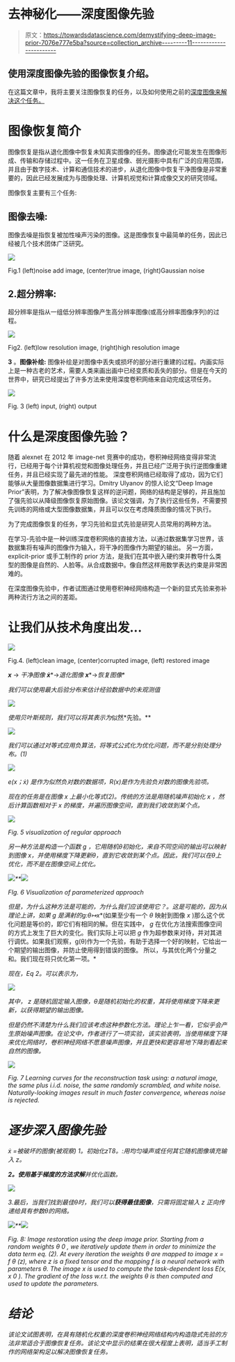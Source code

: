 # 去神秘化——深度图像先验

> 原文：<https://towardsdatascience.com/demystifying-deep-image-prior-7076e777e5ba?source=collection_archive---------11----------------------->

## 使用深度图像先验的图像恢复介绍。

在这篇文章中，我将主要关注图像恢复的任务，以及如何使用之前的[深度图像来解决这个任务。](https://dmitryulyanov.github.io/deep_image_prior)

# 图像恢复简介

图像恢复是指从退化图像中恢复未知真实图像的任务。图像退化可能发生在图像形成、传输和存储过程中。这一任务在卫星成像、弱光摄影中具有广泛的应用范围，并且由于数字技术、计算和通信技术的进步，从退化图像中恢复干净图像是非常重要的，因此已经发展成为与图像处理、计算机视觉和计算成像交叉的研究领域。

图像恢复主要有三个任务:

## **图像去噪:**

图像去噪是指恢复被加性噪声污染的图像。这是图像恢复中最简单的任务，因此已经被几个技术团体广泛研究。

![](img/d7ef517e4d203df7c6aea7dd24bd5027.png)

Fig.1 (left)noise add image, (center)true image, (right)Gaussian noise

## 2.**超分辨率:**

超分辨率是指从一组低分辨率图像产生高分辨率图像(或高分辨率图像序列)的过程。

![](img/b928b7c15c6a771b5919044e630642ac.png)

Fig2\. (left)low resolution image, (right)high resolution image

**3** 。**图像补绘:**
图像补绘是对图像中丢失或损坏的部分进行重建的过程。内画实际上是一种古老的艺术，需要人类来画出画中已经变质和丢失的部分。但是在今天的世界中，研究已经提出了许多方法来使用深度卷积网络来自动完成这项任务。

![](img/73265848527d43e2357276ea16b89f31.png)

Fig. 3 (left) input, (right) output

# 什么是深度图像先验？

随着 alexnet 在 2012 年 image-net 竞赛中的成功，卷积神经网络变得非常流行，已经用于每个计算机视觉和图像处理任务，并且已经广泛用于执行逆图像重建任务，并且已经实现了最先进的性能。
深度卷积网络已经取得了成功，因为它们能够从大量图像数据集进行学习。Dmitry Ulyanov 的惊人论文“Deep Image Prior”表明，为了解决像图像恢复这样的逆问题，网络的结构是足够的，并且施加了强先验以从降级图像恢复原始图像。该论文强调，为了执行这些任务，不需要预先训练的网络或大型图像数据集，并且可以仅在考虑降质图像的情况下执行。

为了完成图像恢复的任务，学习先验和显式先验是研究人员常用的两种方法。

在学习-先验中是一种训练深度卷积网络的直接方法，以通过数据集学习世界，该数据集将有噪声的图像作为输入，将干净的图像作为期望的输出。
另一方面，explicit-prior 或手工制作的 prior 方法，是我们在其中嵌入硬约束并教导什么类型的图像是自然的、人脸等。从合成数据中。像自然这样用数学表达约束是非常困难的。

在深度图像先验中，作者试图通过使用卷积神经网络构造一个新的显式先验来弥补两种流行方法之间的差距。

# 让我们从技术角度出发...

![](img/43997967fe8ca522d06b99d2606f3c13.png)

Fig.4\. (left)clean image, (center)corrupted image, (left) restored image

***x*** → *干净图像* ***ẋ****→*退化图像* ***x****→*恢复图像**

*我们可以使用最大后验分布来估计经验数据中的未观测值*

*![](img/70b84d850e6ea408b6d148cbc93b23d7.png)*

*使用贝叶斯规则，我们可以将其表示为*似然*先验。**

*![](img/c82b7c3a38c9b0a2d45494be794895dd.png)*

*我们可以通过对等式应用负算法，将等式公式化为优化问题，而不是分别处理分布。(1)*

*![](img/8463efaa242c1c067b1d6a54ad888f52.png)*

*e(x；ẋ) 是作为似然负对数的数据项，R(x)是作为先验负对数的图像先验项。*

*现在的任务是在图像 *x* 上最小化等式(2)。传统的方法是用随机噪声初始化 *x* ，然后计算函数相对于 x 的梯度，并遍历图像空间，直到我们收敛到某个点。*

*![](img/0f69e79b10e03e2559e52b36a5c5d288.png)*

*Fig. 5 visualization of regular approach*

*另一种方法是构造一个函数 *g* ，它用随机θ初始化，来自不同空间的输出可以映射到图像 x，并使用梯度下降更新θ，直到它收敛到某个点。因此，我们可以在θ上优化，而不是在图像空间上优化。*

*![](img/527a0c4404d1799dcd0a1fae31d4b379.png)**![](img/f8174f44c4467c8997b59d3ecb1663d6.png)*

*FIg. 6 Visualization of parameterized approach*

*但是，为什么这种方法是可能的，为什么我们应该使用它？。这是可能的，因为从理论上讲，如果 g 是满射的***g:θ*↦*x***(如果至少有一个 *θ* 映射到图像 *x* )那么这个优化问题是等价的，即它们有相同的解。但在实践中， *g* 在优化方法搜索图像空间的方式上发生了巨大的变化。我们实际上可以把 *g* 作为超参数来对待，并对其进行调优。如果我们观察，g(θ)作为一个先验，有助于选择一个好的映射，它给出一个期望的输出图像，并防止使用得到错误的图像。
所以，与其优化两个分量之和。我们现在将只优化第一项。*

*现在，Eq 2。可以表示为，*

*![](img/46c73915f1561b75b7902c3ec44c2e2c.png)*

*其中， *z* 是随机固定输入图像，θ是随机初始化的权重，其将使用梯度下降来更新，以获得期望的输出图像。*

*但是仍然不清楚为什么我们应该考虑这种参数化方法。理论上乍一看，它似乎会产生原始噪声图像。在论文中，作者进行了一项实验，该实验表明，当使用梯度下降来优化网络时，卷积神经网络不愿意噪声图像，并且更快和更容易地下降到看起来自然的图像。*

*![](img/e729738251b8c9b41c57dd8d7b97ad28.png)*

*Fig. 7 Learning curves for the reconstruction task using: a natural image, the same plus i.i.d. noise, the same
randomly scrambled, and white noise. Naturally-looking images result in much faster convergence, whereas noise is rejected.*

# *逐步深入图像先验*

**ẋ =被破坏的图像*(被观察)
**1。初始化*z*T8*。*:用均匀噪声或任何其它随机图像填充输入 *z。****

***2。使用基于梯度的方法求解**并优化函数。*

*![](img/18d542de5090d6241f499126c6833b5f.png)*

*3.最后，当我们找到最佳θ时，我们可以**获得最佳图像**，只需将固定输入 *z* 正向传递给具有参数θ的网络。*

*![](img/e1e0a9d7ff8779779d8e0ec4c7c267cb.png)**![](img/1e62169c6af478dc84d2dff6f55cb6c1.png)*

*Fig. 8: Image restoration using the deep image prior. Starting from a random weights θ 0 , we iteratively
update them in order to minimize the data term eq. (2). At every iteration the weights θ are mapped to image
x = f θ (z), where z is a fixed tensor and the mapping f is a neural network with parameters θ. The image x is
used to compute the task-dependent loss E(x, x 0 ). The gradient of the loss w.r.t. the weights θ is then computed and used to update the parameters.*

# *结论*

*该论文试图表明，在具有随机化权重的深度卷积神经网络结构内构造隐式先验的方法非常适合于图像恢复任务。该论文中显示的结果在很大程度上表明，适当手工制作的网络架构足以解决图像恢复任务。*